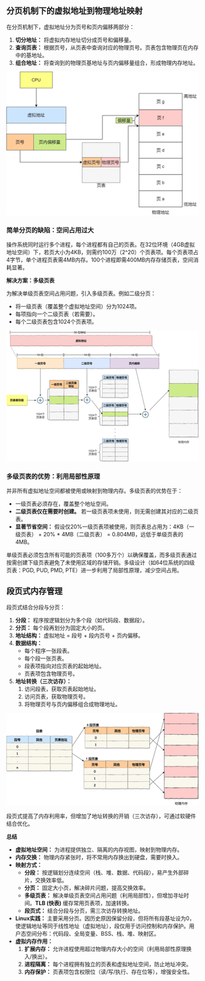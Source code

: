 

## 分页机制下的虚拟地址到物理地址映射

在分页机制下，虚拟地址分为页号和页内偏移两部分：
1.  **切分地址：** 将虚拟内存地址切分成页号和偏移量。
2.  **查询页表：** 根据页号，从页表中查询对应的物理页号。页表包含物理页在内存中的基地址。
3.  **组合地址：** 将查询到的物理页基地址与页内偏移量组合，形成物理内存地址。

![](../Image/虚拟映射.png)

### 简单分页的缺陷：空间占用过大

操作系统同时运行多个进程，每个进程都有自己的页表。在32位环境（4GB虚拟地址空间）下，若页大小为4KB，则需约100万（2^20）个页表项。每个页表项占4字节，单个进程页表需4MB内存。100个进程即需400MB内存存储页表，空间消耗显著。

**解决方案：多级页表**

为解决单级页表空间占用问题，引入多级页表。例如二级分页：
*   将一级页表（覆盖整个虚拟地址空间）分为1024项。
*   每项指向一个二级页表（若需要）。
*   每个二级页表包含1024个页表项。

![](../Image/多级页表.png)

### 多级页表的优势：利用局部性原理

并非所有虚拟地址空间都被使用或映射到物理内存。多级页表的优势在于：
*   一级页表必须存在，覆盖整个地址空间。
*   **二级页表仅在需要时创建。** 若一级页表项未使用，则无需创建其对应的二级页表。
*   **显著节省空间：** 假设仅20%一级页表项被使用，则页表总占用为：4KB（一级页表） + 20% * 4MB（二级页表） = 0.804MB，远低于单级页表的4MB。

单级页表必须包含所有可能的页表项（100多万个）以确保覆盖，而多级页表通过按需创建下级页表避免了未使用区域的存储开销。多级设计（如64位系统的四级页表：PGD, PUD, PMD, PTE）进一步利用了局部性原理，减少空间占用。

## 段页式内存管理

段页式结合分段与分页：
1.  **分段：** 程序按逻辑划分为多个段（如代码段、数据段）。
2.  **分页：** 每个段再划分为固定大小的页。
3.  **地址结构：** 虚拟地址 = 段号 + 段内页号 + 页内偏移。
4.  **数据结构：**
    *   每个程序一张段表。
    *   每个段一张页表。
    *   段表项指向对应页表的起始地址。
    *   页表项包含物理页号。
5.  **地址转换（三次访存）：**
    1.  访问段表，获取页表起始地址。
    2.  访问页表，获取物理页号。
    3.  将物理页号与页内偏移组合成物理地址。

![](../Image/段页式内存管理.png)

段页式提高了内存利用率，但增加了地址转换的开销（三次访存），可通过软硬件结合优化。

**总结**

*   **虚拟地址空间：** 为进程提供独立、隔离的内存视图，映射到物理内存。
*   **内存交换：** 物理内存紧张时，将不常用内存换出到硬盘，需要时换入。
*   **映射方式：**
    *   **分段：** 按逻辑划分连续空间（栈、堆、数据、代码段），易产生外部碎片，交换效率低。
    *   **分页：** 固定大小页，解决碎片问题，提高交换效率。
    *   **多级页表：** 解决单级页表空间占用问题（利用局部性），但增加寻址时间。**TLB (快表)** 缓存常用页表项，加速转换。
    *   **段页式：** 结合分段与分页，需三次访存转换地址。
*   **Linux实践：** 主要采用分页。因历史原因保留分段，但将所有段基址设为0，使逻辑地址等同于线性地址（虚拟地址），段仅用于访问控制和内存保护。用户态空间分布：代码段、全局变量、BSS、栈、堆、映射区。
*   **虚拟内存作用：**
    1.  **扩展内存：** 允许进程使用超过物理内存大小的空间（利用局部性原理换入/换出）。
    2.  **进程隔离：** 每个进程拥有独立的页表和虚拟地址空间，防止地址冲突。
    3.  **内存保护：** 页表项包含权限位（读/写/执行、存在位等），增强安全性。


